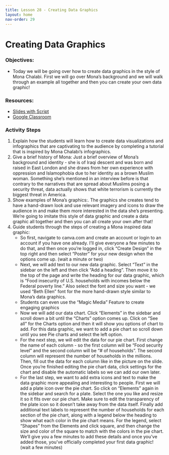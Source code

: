 ```yaml
---
title: Lesson 28 - Creating Data Graphics 
layout: home
nav-order: 29
---
```


# Creating Data Graphics 

### Objectives:
- Today we will be going over how to create data graphics in the style of Mona Chalabi. First we will go over Mona’s background and we will walk through an example all together and then you can create your own data graphic!

### Resources:

- <a href = ""> Slides with Script </a>
- <a href = "https://classroom.google.com/u/0/w/Njk0MDcwMTM3ODU5/tc/Njk1MDc3NDQwMDc4"> Google Classroom </a>

### Activity Steps

1. Explain how the students will learn how to create data visualizations and infographics that are captivating to the audience by completing a tutorial that is inspired by Mona Chalabi’s infographics. 
2. Give a brief history of Mona: Just a brief overview of Mona’s background and identity - she is of Iraqi descent and was born and raised in East London and she draws from her own experience with oppression and Islamophobia due to her identity as a brown Muslim woman. Something she’s mentioned in an interview before is that contrary to the narratives that are spread about Muslims posing a security threat, data actually shows that white terrorism is currently the biggest threat in America.
3. Show examples of Mona’s graphics:. The graphics she creates tend to have a hand-drawn look and use relevant imagery and icons to draw the audience in and make them more interested in the data she’s presenting. We’re going to imitate this style of data graphic and create a data graphic all together and then you can all create your own after that!
4.  Guide students through the steps of creating a Mona inspired data graphic:
    - So first, navigate to canva.com and create an account or login to an account if you have one already. I’ll give everyone a few minutes to do that, and then once you’re logged in, click “Create Design” in the top right and then select “Poster” for your new design when the options come up. (wait a minute or two)
    - Next, we will add text to our new data graphic. Select “Text” in the sidebar on the left and then click “Add a heading”. Then move it to the top of the page and write the heading for our data graphic, which is “Food insecurity of U.S. households with incomes below the Federal poverty line.” Also select the font and size you want - we used “Beth Ellen” font for the more hand-drawn style similar to Mona’s data graphics.
    - Students can even use the “Magic Media” Feature to create engaging graphics
    - Now we will add our data chart. Click “Elements” in the sidebar and scroll down a bit until the “Charts” option comes up. Click on “See all” for the Charts option and then it will show you options of chart to add. For this data graphic, we want to add a pie chart so scroll down until you see Pie charts and select the left option.
    - For the next step, we will edit the data for our pie chart. First change the name of each column - so the first column will be “Food security level” and the second column will be “# of households”. The second column will represent the number of households in the millions. Then, fill out the data for each column like in the picture on the slide. Once you’re finished editing the pie chart data, click settings for the chart and disable the automatic labels so we can add our own later. 
    - For the last step, we want to add extra icons and text to make the data graphic more appealing and interesting to people. First we will add a plate icon over the pie chart. So click on “Elements” again in the sidebar and search for a plate. Select the one you like and resize it so it fits over our pie chart. Make sure to edit the transparency of the plate icon so it doesn’t take away from the data itself. Finally add additional text labels to represent the number of households for each section of the pie chart, along with a legend below the heading to show what each color in the pie chart means. For the legend, select “Shapes” from the Elements and click square, and then change the size and color of the square to match with the colors in the pie chart. We’ll give you a few minutes to add these details and once you’ve added those, you've officially completed your first data graphic!  (wait a few minutes)
